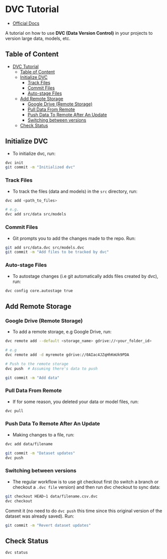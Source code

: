 # DVC Tutorial

- [Official Docs](https://dvc.org/doc)

A tutorial on how to use **DVC (Data Version Control)** in your projects to version large data, models, etc.

## Table of Content

- [DVC Tutorial](#dvc-tutorial)
  - [Table of Content](#table-of-content)
  - [Initialize DVC](#initialize-dvc)
    - [Track Files](#track-files)
    - [Commit Files](#commit-files)
    - [Auto-stage Files](#auto-stage-files)
  - [Add Remote Storage](#add-remote-storage)
    - [Google Drive (Remote Storage)](#google-drive-remote-storage)
    - [Pull Data From Remote](#pull-data-from-remote)
    - [Push Data To Remote After An Update](#push-data-to-remote-after-an-update)
    - [Switching between versions](#switching-between-versions)
  - [Check Status](#check-status)

## Initialize DVC

- To initialize dvc, run:

```bash
dvc init
git commit -m "Initialized dvc"
```

### Track Files

- To track the files (data and models) in the `src` directory, run:

```bash
dvc add <path_to_files>

# e.g.
dvc add src/data src/models
```

### Commit Files

- Git prompts you to add the changes made to the repo. Run:

```bash
git add src/data.dvc src/models.dvc
git commit -m "Add files to be tracked by dvc"
```

### Auto-stage Files

- To autostage changes (i.e git automatically adds files created by dvc), run:

```bash
dvc config core.autostage true
```

## Add Remote Storage

### Google Drive (Remote Storage)

- To add a remote storage, e.g Google Drive, run:

```bash
dvc remote add --default <storage_name> gdrive://<your_folder_id>

# e.g
dvc remote add -d myremote gdrive://0AIac4JZqHhKmUk9PDA

# Push to the remote storage
dvc push  # Assuming there's data to push

git commit -m "Add data"
```

### Pull Data From Remote

- If for some reason, you deleted your data or model files, run:

```bash
dvc pull
```

### Push Data To Remote After An Update

- Making changes to a file, run:

```bash
dvc add data/filename

git commit -m "Dataset updates"
dvc push
```

### Switching between versions

- The regular workflow is to use git checkout first (to switch a branch or checkout a `.dvc file` version) and then run dvc checkout to sync data:

```bash
git checkout HEAD~1 data/filename.csv.dvc
dvc checkout
```

Commit it (no need to do `dvc push` this time since this original version of the dataset was already saved). Run:

```bash
git commit -m "Revert dataset updates"
```

## Check Status

```sh
dvc status
```
